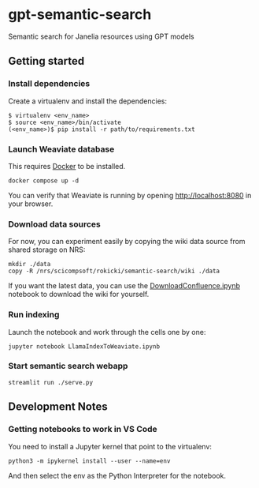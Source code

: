# gpt-semantic-search

Semantic search for Janelia resources using GPT models

## Getting started

### Install dependencies

Create a virtualenv and install the dependencies:

    $ virtualenv <env_name>
    $ source <env_name>/bin/activate
    (<env_name>)$ pip install -r path/to/requirements.txt

### Launch Weaviate database

This requires [Docker](https://docs.docker.com/get-docker/) to be installed.

    docker compose up -d

You can verify that Weaviate is running by opening [http://localhost:8080]() in your browser.

### Download data sources

For now, you can experiment easily by copying the wiki data source from shared storage on NRS:

    mkdir ./data
    copy -R /nrs/scicompsoft/rokicki/semantic-search/wiki ./data

If you want the latest data, you can use the [DownloadConfluence.ipynb](notebooks/DownloadConfluence.ipynb) notebook to download the wiki for yourself.

### Run indexing

Launch the notebook and work through the cells one by one:

    jupyter notebook LlamaIndexToWeaviate.ipynb

### Start semantic search webapp

    streamlit run ./serve.py

## Development Notes

### Getting notebooks to work in VS Code

You need to install a Jupyter kernel that point to the virtualenv:

    python3 -m ipykernel install --user --name=env

And then select the env as the Python Interpreter for the notebook.
